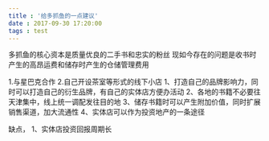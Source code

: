 ```yaml
---
title : '给多抓鱼的一点建议'
date : 2017-09-30 17:20:00
tags : test
---
```

多抓鱼的核心资本是质量优良的二手书和忠实的粉丝
现如今存在的问题是收书时产生的高昂运费和储存时产生的仓储管理费用

1.与星巴克合作
2.自己开设茶室等形式的线下小店
1、打造自己的品牌影响力，同时可以打造自己的衍生品牌，有自己的实体店方便办活动
2、各地的书籍不必要往天津集中，线上统一调配发往目的地
3、储存书籍时可以产生附加价值，同时扩展销售渠道，加大流通性
4、实体店可以作为投资地产的一条途径

缺点，
1、实体店投资回报周期长